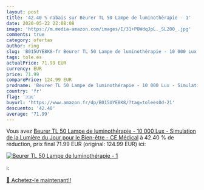 ```yaml
---
layout: post
title: '42.40 % rabais sur Beurer TL 50 Lampe de luminothérapie - 1'
date: 2020-05-22 22:08:08
image: 'https://m.media-amazon.com/images/I/31+POWdqJpL._SL200_.jpg'
comments: true
category: ofertas
author: ring
slug: 'B015UYE8K8-fr Beurer TL 50 Lampe de luminothérapie - 10 000 Lux -...'
tags: tole.es
actualPrice: 71.99 EUR
currency: EUR
price: 71.99
comparePrice: 124.99 EUR
prodname: 'Beurer TL 50 Lampe de luminothérapie - 10 000 Lux - Simulation de la Lumière du Jour pour le Bien-être - CE Médical'
country: 'fr'
flag: '🇫🇷'
buyurl: 'https://www.amazon.fr/dp/B015UYE8K8/?tag=tolees0d-21'
descuento: '42.40'
average: '71.99'
---
```


Vous avez [Beurer TL 50 Lampe de luminothérapie - 10 000 Lux - Simulation de la Lumière du Jour pour le Bien-être - CE Médical](https://www.amazon.fr/dp/B015UYE8K8/?tag=tolees0d-21)  à  42.40 % de réduction, prix final  71.99 EUR (original: 124.99 EUR) ici:

[![Beurer TL 50 Lampe de luminothérapie - 1](https://m.media-amazon.com/images/I/31+POWdqJpL._SL200_.jpg)](https://www.amazon.fr/dp/B015UYE8K8/?tag=tolees0d-21)

ℹ️:


[🛒 Achetez-le maintenant!!](https://www.amazon.fr/dp/B015UYE8K8/?tag=tolees0d-21)
